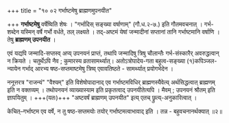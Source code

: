 +++
title = "१० ०२ गर्भाष्टमेषु ब्राह्मणमुपनयीत"

+++
**गर्भाष्टमेषु** वर्षेष्विति शेषः ।
"गर्भादिस् सङ्ख्या वर्षाणाम्" (गौ.ध.२-७.) इति गौतमवचनात् ।
गर्भ-शब्देन यस्मिन् वर्षे गर्भो वर्धते, तल् लक्ष्यते ।
तद्-अष्टमं येषां जन्मादीनां सप्तानां तानि गर्भाष्टमानि वर्षाणि ।
तेषु **ब्राह्मणम् उपनयीत** ।

एवं यद्यपि जन्मादि-सप्तस्व् अप्य् उपनयनं प्राप्तं, तथापि जन्मादिषु त्रिषु चौलान्तैः गर्भ-संस्कारैर् अवरुद्धत्वान् न क्रियते ।
चतुर्थेऽपि नैव ; कुमारस्य व्रतासामर्थ्यात्।
अतोऽत्रोपादेय-गता बहुत्व-सङ्ख्या (१)कपिञ्जल-न्यायेन गर्भाद् आरभ्य षष्ठ-सप्तमाष्टमेषु त्रिष्व् एवावतिष्ठते - सामर्थ्यात् प्रयोगभेदेन ।

ननूत्तरत्र "राजन्यं" "वैश्यम्" इति विशेषोपादानाद् एव गर्भाष्टमविधिर् ब्राह्मणस्यैवेत्य् अर्थसिद्धत्वात् ब्राह्मणम् इति न वक्तव्यम् ।
तथोपनयनं व्याख्यास्याम इति प्रकृतत्वाद् उपनयीतेत्यपि ।
मैवम् ; उपनयनं श्रौतम् इति ज्ञापयितुम् । +++(यतः)+++ "अष्टवर्षं ब्राह्मणम् उपनयीत" इत्य् एतच् छ्रुत्य्-अनुकारित्वात् ।

केचित्–गर्भाष्टम एव वर्षे, न तु षष्ठ-सप्तमयोः तयोर् गर्भाष्टमत्वाभावाद् इति । तन्न - बहुवचनानर्थक्यात् ॥२॥  